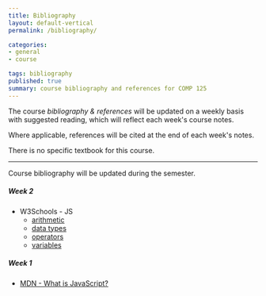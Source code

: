 ```yaml
---
title: Bibliography
layout: default-vertical
permalink: /bibliography/

categories:
- general
- course

tags: bibliography
published: true
summary: course bibliography and references for COMP 125
---
```


The course *bibliography & references* will be updated on a weekly basis with suggested reading, which will reflect each week's course notes.

Where applicable, references will be cited at the end of each week's notes.

There is no specific textbook for this course.

***

Course bibliography will be updated during the semester.

<!--
##### Week 15
  * N/A

##### Week 14
  * [MDN - Prototype](https://developer.mozilla.org/en-US/docs/Web/JavaScript/Reference/Global_Objects/Object/prototype)
  * W3Schools - HTML5
    * [media elements](https://www.w3schools.com/html/html_media.asp)
    * [canvas element](https://www.w3schools.com/html/html5_canvas.asp)
  * W3Schools - JS
    * [event listener](https://www.w3schools.com/jsref/met_element_addeventlistener.asp)
    * [Prototypes](https://www.w3schools.com/js/js_object_prototypes.asp)

##### Week 13
  * MDN - Canvas
    * [Canvas API](https://developer.mozilla.org/en-US/docs/Web/API/Canvas_API)
  * W3Schools - HTML5
    * [canvas element](https://www.w3schools.com/html/html5_canvas.asp)

##### Week 12
  * W3Schools - HTML5
    * [canvas element](https://www.w3schools.com/html/html5_canvas.asp)

##### Week 11
  * W3Schools - HTML5
    * [media elements](https://www.w3schools.com/html/html_media.asp)

##### Week 10
  * MDN - CSS
    * [cascade and inheritance](https://developer.mozilla.org/en-US/docs/Learn/CSS/Introduction_to_CSS/Cascade_and_inheritance)
    * [fonts](https://developer.mozilla.org/en-US/docs/Web/CSS/font)
  * W3Schools - CSS
    * [fonts](https://www.w3schools.com/css/css_font.asp)
    * [web fonts](https://www.w3schools.com/css/css3_fonts.asp)
  * [W3Schools - HTML5 Semantic Elements](https://www.w3schools.com/html/html5_semantic_elements.asp)

##### Week 9
  * MDN - CSS
    * [documentation](https://developer.mozilla.org/en-US/docs/Web/CSS)
    * [selectors](https://developer.mozilla.org/en-US/docs/Web/CSS/CSS_Selectors)
  * W3Schools - CSS
    * [tutorial](https://www.w3schools.com/css/default.asp)
    * [box model](https://www.w3schools.com/css/css_boxmodel.asp)
    * [selectors reference](https://www.w3schools.com/cssref/css_selectors.asp)

##### Week 7

  * W3Schools - HTML5
    * [headings](https://www.w3schools.com/html/html_headings.asp)
    * [tables](https://www.w3schools.com/html/html_tables.asp)
  * W3Schools - JS
    * [functions](https://www.w3schools.com/js/js_functions.asp)
    * [Math object](https://www.w3schools.com/js/js_math.asp)

##### Week 6

  * W3Schools - JS
    * [conditionals](https://www.w3schools.com/js/js_if_else.asp)
    * [For loop](https://www.w3schools.com/js/js_loop_for.asp)
    * [functions](https://www.w3schools.com/js/js_functions.asp)
    * [Math object](https://www.w3schools.com/js/js_math.asp)

##### Week 5

  * W3Schools - HTML
    * [<body>](https://www.w3schools.com/tags/tag_body.asp)
    * [Form Attributes](https://www.w3schools.com/html/html_form_attributes.asp)
    * [Form Elements](https://www.w3schools.com/html/html_form_elements.asp)
    * [images](https://www.w3schools.com/html/html_images.asp)
    * [links](https://www.w3schools.com/html/html_links.asp)
    * [lists](https://www.w3schools.com/html/html_lists.asp)
    * [tables](https://www.w3schools.com/html/html_tables.asp)

##### Week 4

  * Jaffe, Jim., *Application Foundations For The Open Web Platform*. W3C. 10.14.2014. [http://www.w3.org/blog/2014/10/application-foundations-for-the-open-web-platform/](http://www.w3.org/blog/2014/10/application-foundations-for-the-open-web-platform/)
  * [W3C Documentation - Syntax](http://www.w3.org/TR/html-markup/syntax.html)
  * MDN - JS
    * [working with objects](https://developer.mozilla.org/en-US/docs/Web/JavaScript/Guide/Working_with_Objects)
  * W3Schools - JS
    * [HTML DOM](https://www.w3schools.com/jsref/dom_obj_attributes.asp)
    * [objects and properties](https://www.w3schools.com/js/js_properties.asp)

##### Week 3

  * MDN - JS
    * [array](https://developer.mozilla.org/en-US/docs/Web/JavaScript/Reference/Global_Objects/Array)
    * [JavaScript data types and data structure](https://developer.mozilla.org/en-US/docs/Web/JavaScript/Data_structures)
    * [strings reference](https://developer.mozilla.org/en-US/docs/Web/JavaScript/Reference/Global_Objects/String)
  * W3Schools - JS
    * [arrays](https://www.w3schools.com/js/js_arrays.asp)
    * [strings](https://www.w3schools.com/js/js_strings.asp)
-->

##### Week 2

  * W3Schools - JS
    * [arithmetic](https://www.w3schools.com/js/js_arithmetic.asp)
    * [data types](https://www.w3schools.com/js/js_datatypes.asp)
    * [operators](https://www.w3schools.com/js/js_operators.asp)
    * [variables](https://www.w3schools.com/js/js_variables.asp)

##### Week 1

  * [MDN - What is JavaScript?](https://developer.mozilla.org/en-US/docs/Learn/JavaScript/First_steps/What_is_JavaScript)